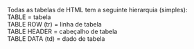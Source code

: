Todas as tabelas de HTML tem a seguinte hierarquia (simples):<br>
TABLE = tabela<br>
    TABLE ROW (tr) = linha de tabela<br>
        TABLE HEADER = cabeçalho de tabela<br>
        TABLE DATA (td) = dado de tabela